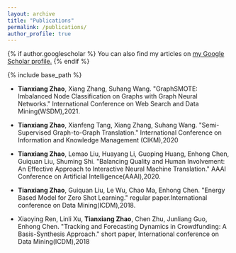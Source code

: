 ```yaml
---
layout: archive
title: "Publications"
permalink: /publications/
author_profile: true
---
```


{% if author.googlescholar %}
  You can also find my articles on <u><a href="{{author.googlescholar}}">my Google Scholar profile</a>.</u>
{% endif %}

{% include base_path %}

- **Tianxiang Zhao**, Xiang Zhang, Suhang Wang. "GraphSMOTE: Imbalanced Node Classification on Graphs with Graph Neural Networks." International Conference on Web Search and Data Mining(WSDM),2021.

- **Tianxiang Zhao**, Xianfeng Tang, Xiang Zhang, Suhang Wang. "Semi-Supervised Graph-to-Graph Translation." International Conference on Information and Knowledge Management (CIKM),2020

- **Tianxiang Zhao**, Lemao Liu, Huayang Li, Guoping Huang, Enhong Chen, Guiquan Liu, Shuming Shi. "Balancing Quality and Human Involvement: An Effective Approach to Interactive Neural Machine Translation."  AAAI Conference on Artificial Intelligence(AAAI),2020.

- **Tianxiang Zhao**, Guiquan Liu, Le Wu, Chao Ma, Enhong Chen. "Energy Based Model for Zero Shot Learning." regular paper.International conference on Data Mining(ICDM),2018.

- Xiaoying Ren, Linli Xu, **Tianxiang Zhao**, Chen Zhu, Junliang Guo, Enhong Chen. "Tracking and Forecasting Dynamics in Crowdfunding: A Basis-Synthesis Approach." short paper, International conference on Data Mining(ICDM),2018

